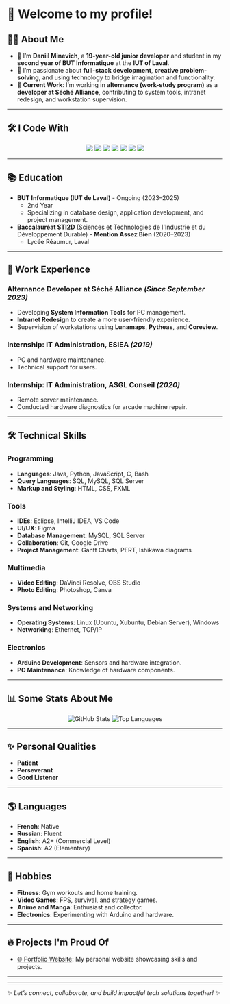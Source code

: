 # 👋 Welcome to my profile!

## 🧑‍💻 About Me
- 🔭 I’m **Daniil Minevich**, a **19-year-old junior developer** and student in my **second year of BUT Informatique** at the **IUT of Laval**.
- 🌱 I’m passionate about **full-stack development**, **creative problem-solving**, and using technology to bridge imagination and functionality.
- 💼 **Current Work**: I’m working in **alternance (work-study program)** as a **developer at Séché Alliance**, contributing to system tools, intranet redesign, and workstation supervision.

---

## 🛠️ I Code With
<p align="center">
  <img src="https://img.shields.io/badge/Java-ED8B00?style=for-the-badge&logo=java&logoColor=white" />
  <img src="https://img.shields.io/badge/Python-3776AB?style=for-the-badge&logo=python&logoColor=white" />
  <img src="https://img.shields.io/badge/JavaScript-F7DF1E?style=for-the-badge&logo=javascript&logoColor=black" />
  <img src="https://img.shields.io/badge/C++-00599C?style=for-the-badge&logo=cplusplus&logoColor=white" />
  <img src="https://img.shields.io/badge/Node.js-339933?style=for-the-badge&logo=nodedotjs&logoColor=white" />
  <img src="https://img.shields.io/badge/MySQL-4479A1?style=for-the-badge&logo=mysql&logoColor=white" />
  <img src="https://img.shields.io/badge/Figma-F24E1E?style=for-the-badge&logo=figma&logoColor=white" />
</p>

---

## 📚 Education
- **BUT Informatique (IUT de Laval)** - Ongoing (2023–2025)
  - 2nd Year
  - Specializing in database design, application development, and project management.
- **Baccalauréat STI2D** (Sciences et Technologies de l'Industrie et du Développement Durable) - **Mention Assez Bien** (2020–2023)
  - Lycée Réaumur, Laval

---

## 💼 Work Experience
### **Alternance Developer at Séché Alliance** *(Since September 2023)*
- Developing **System Information Tools** for PC management.
- **Intranet Redesign** to create a more user-friendly experience.
- Supervision of workstations using **Lunamaps**, **Pytheas**, and **Coreview**.

### **Internship: IT Administration, ESIEA** *(2019)*
- PC and hardware maintenance.
- Technical support for users.

### **Internship: IT Administration, ASGL Conseil** *(2020)*
- Remote server maintenance.
- Conducted hardware diagnostics for arcade machine repair.

---

## 🛠️ Technical Skills
### Programming
- **Languages**: Java, Python, JavaScript, C, Bash
- **Query Languages**: SQL, MySQL, SQL Server
- **Markup and Styling**: HTML, CSS, FXML

### Tools
- **IDEs**: Eclipse, IntelliJ IDEA, VS Code
- **UI/UX**: Figma
- **Database Management**: MySQL, SQL Server
- **Collaboration**: Git, Google Drive
- **Project Management**: Gantt Charts, PERT, Ishikawa diagrams

### Multimedia
- **Video Editing**: DaVinci Resolve, OBS Studio
- **Photo Editing**: Photoshop, Canva

### Systems and Networking
- **Operating Systems**: Linux (Ubuntu, Xubuntu, Debian Server), Windows
- **Networking**: Ethernet, TCP/IP

### Electronics
- **Arduino Development**: Sensors and hardware integration.
- **PC Maintenance**: Knowledge of hardware components.

---

## 📊 Some Stats About Me
<p align="center">
  <img src="https://github-readme-stats.vercel.app/api?username=KuKaRaCHa-gg&show_icons=true&theme=radical" alt="GitHub Stats" />
  <img src="https://github-readme-stats.vercel.app/api/top-langs/?username=KuKaRaCHa-gg&layout=compact&theme=radical" alt="Top Languages" />
</p>

---

## ✨ Personal Qualities
- **Patient**
- **Perseverant**
- **Good Listener**

---

## 🌎 Languages
- **French**: Native
- **Russian**: Fluent
- **English**: A2+ (Commercial Level)
- **Spanish**: A2 (Elementary)

---

## 🎯 Hobbies
- **Fitness**: Gym workouts and home training.
- **Video Games**: FPS, survival, and strategy games.
- **Anime and Manga**: Enthusiast and collector.
- **Electronics**: Experimenting with Arduino and hardware.

---

## 🔥 Projects I'm Proud Of
- [🌐 Portfolio Website](https://github.com/KuKaRaCHa-gg/Portfolio): My personal website showcasing skills and projects.


---


---

✨ *Let’s connect, collaborate, and build impactful tech solutions together!* ✨
